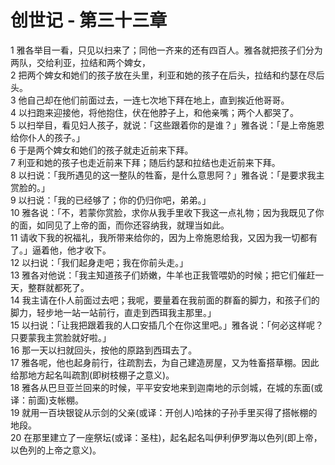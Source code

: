 # 创世记 - 第三十三章
  
 1 雅各举目一看，只见以扫来了；同他一齐来的还有四百人。雅各就把孩子们分为两队，交给利亚，拉结和两个婢女，  
 2 把两个婢女和她们的孩子放在头里，利亚和她的孩子在后头，拉结和约瑟在尽后头。  
 3 他自己却在他们前面过去，一连七次地下拜在地上，直到挨近他哥哥。  
 4 以扫跑来迎接他，将他抱住，伏在他脖子上，和他亲嘴；两个人都哭了。  
 5 以扫举目，看见妇人孩子，就说：「这些跟着你的是谁？」雅各说：「是上帝施恩给你仆人的孩子。」  
 6 于是两个婢女和她们的孩子就走近前来下拜。  
 7 利亚和她的孩子也走近前来下拜；随后约瑟和拉结也走近前来下拜。  
 8 以扫说：「我所遇见的这一整队的牲畜，是什么意思阿？」雅各说：「是要求我主赏脸的。」  
 9 以扫说：「我的已经够了；你的仍归你吧，弟弟。」  
 10 雅各说：「不，若蒙你赏脸，求你从我手里收下我这一点礼物；因为我既见了你的面，如同见了上帝的面，而你还容纳我，就理当如此。  
 11 请收下我的祝福礼，我所带来给你的，因为上帝施恩给我，又因为我一切都有了。」逼着他，他才收下。  
 12 以扫说：「我们起身走吧；我在你前头走。」  
 13 雅各对他说：「我主知道孩子们娇嫩，牛羊也正我管喂奶的时候；把它们催赶一天，整群就都死了。  
 14 我主请在仆人前面过去吧；我呢，要量着在我前面的群畜的脚力，和孩子们的脚力，轻步地一站一站前行，直走到西珥我主那里。」  
 15 以扫说：「让我把跟着我的人口安插几个在你这里吧。」雅各说：「何必这样呢？只要蒙我主赏脸就好啦。」  
 16 那一天以扫就回头，按他的原路到西珥去了。  
 17 雅各呢，他也起身前行，往疏割去，为自己建造房屋，又为牲畜搭草棚。因此给那地方起名叫疏割(即树枝棚子之意义)。  
 18 雅各从巴旦亚兰回来的时候，平平安安地来到迦南地的示剑城，在城的东面(或译：前面)支帐棚。  
 19 就用一百块银锭从示剑的父亲(或译：开创人)哈抹的子孙手里买得了搭帐棚的地段。  
 20 在那里建立了一座祭坛(或译：圣柱)，起名起名叫伊利伊罗海以色列(即上帝，以色列的上帝之意义)。